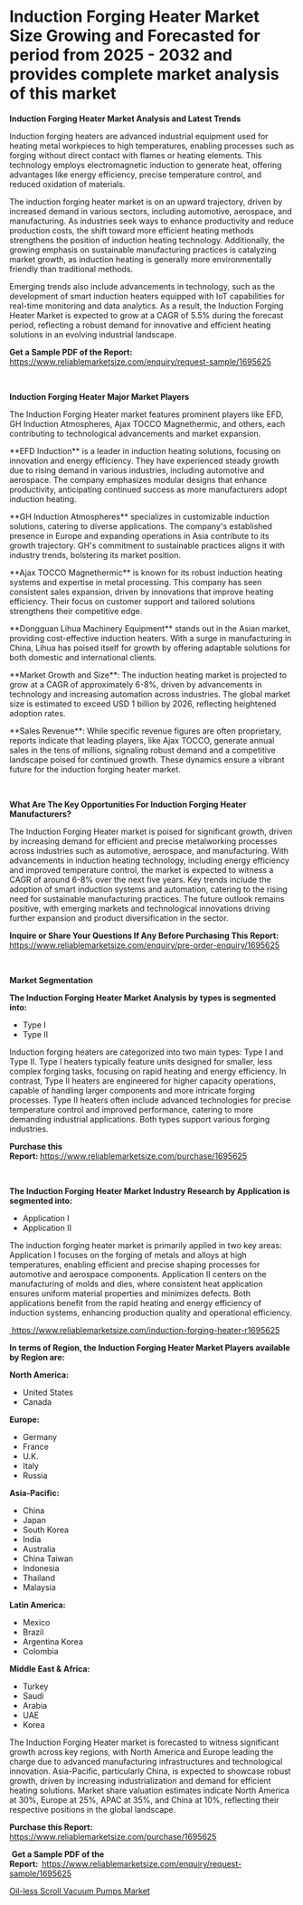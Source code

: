 <p><h1>Induction Forging Heater Market Size Growing and Forecasted for period from 2025 - 2032 and provides complete market analysis of this market</h1></p><p><strong>Induction Forging Heater Market Analysis and Latest Trends</strong></p>
<p><p>Induction forging heaters are advanced industrial equipment used for heating metal workpieces to high temperatures, enabling processes such as forging without direct contact with flames or heating elements. This technology employs electromagnetic induction to generate heat, offering advantages like energy efficiency, precise temperature control, and reduced oxidation of materials.</p><p>The induction forging heater market is on an upward trajectory, driven by increased demand in various sectors, including automotive, aerospace, and manufacturing. As industries seek ways to enhance productivity and reduce production costs, the shift toward more efficient heating methods strengthens the position of induction heating technology. Additionally, the growing emphasis on sustainable manufacturing practices is catalyzing market growth, as induction heating is generally more environmentally friendly than traditional methods.</p><p>Emerging trends also include advancements in technology, such as the development of smart induction heaters equipped with IoT capabilities for real-time monitoring and data analytics. As a result, the Induction Forging Heater Market is expected to grow at a CAGR of 5.5% during the forecast period, reflecting a robust demand for innovative and efficient heating solutions in an evolving industrial landscape.</p></p>
<p><strong>Get a Sample PDF of the Report:&nbsp;</strong> <a href="https://www.reliablemarketsize.com/enquiry/request-sample/1695625?utm_campaign=1103&utm_medium=2&utm_source=Github&utm_content=ia&utm_term=08012025&utm_id=induction-forging-heater">https://www.reliablemarketsize.com/enquiry/request-sample/1695625</a></p>
<p>&nbsp;</p>
<p><strong>Induction Forging Heater Major Market Players</strong></p>
<p><p>The Induction Forging Heater market features prominent players like EFD, GH Induction Atmospheres, Ajax TOCCO Magnethermic, and others, each contributing to technological advancements and market expansion.</p><p>**EFD Induction** is a leader in induction heating solutions, focusing on innovation and energy efficiency. They have experienced steady growth due to rising demand in various industries, including automotive and aerospace. The company emphasizes modular designs that enhance productivity, anticipating continued success as more manufacturers adopt induction heating.</p><p>**GH Induction Atmospheres** specializes in customizable induction solutions, catering to diverse applications. The company's established presence in Europe and expanding operations in Asia contribute to its growth trajectory. GH's commitment to sustainable practices aligns it with industry trends, bolstering its market position.</p><p>**Ajax TOCCO Magnethermic** is known for its robust induction heating systems and expertise in metal processing. This company has seen consistent sales expansion, driven by innovations that improve heating efficiency. Their focus on customer support and tailored solutions strengthens their competitive edge.</p><p>**Dongguan Lihua Machinery Equipment** stands out in the Asian market, providing cost-effective induction heaters. With a surge in manufacturing in China, Lihua has poised itself for growth by offering adaptable solutions for both domestic and international clients.</p><p>**Market Growth and Size**: The induction heating market is projected to grow at a CAGR of approximately 6-8%, driven by advancements in technology and increasing automation across industries. The global market size is estimated to exceed USD 1 billion by 2026, reflecting heightened adoption rates.</p><p>**Sales Revenue**: While specific revenue figures are often proprietary, reports indicate that leading players, like Ajax TOCCO, generate annual sales in the tens of millions, signaling robust demand and a competitive landscape poised for continued growth. These dynamics ensure a vibrant future for the induction forging heater market.</p></p>
<p>&nbsp;</p>
<p><strong>What Are The Key Opportunities For Induction Forging Heater Manufacturers?</strong></p>
<p><p>The Induction Forging Heater market is poised for significant growth, driven by increasing demand for efficient and precise metalworking processes across industries such as automotive, aerospace, and manufacturing. With advancements in induction heating technology, including energy efficiency and improved temperature control, the market is expected to witness a CAGR of around 6-8% over the next five years. Key trends include the adoption of smart induction systems and automation, catering to the rising need for sustainable manufacturing practices. The future outlook remains positive, with emerging markets and technological innovations driving further expansion and product diversification in the sector.</p></p>
<p><strong>Inquire or Share Your Questions If Any Before Purchasing This Report:</strong> <a href="https://www.reliablemarketsize.com/enquiry/pre-order-enquiry/1695625?utm_campaign=1103&utm_medium=2&utm_source=Github&utm_content=ia&utm_term=08012025&utm_id=induction-forging-heater">https://www.reliablemarketsize.com/enquiry/pre-order-enquiry/1695625</a></p>
<p>&nbsp;</p>
<p><strong>Market Segmentation</strong></p>
<p><strong>The Induction Forging Heater Market Analysis by types is segmented into:</strong></p>
<p><ul><li>Type I</li><li>Type II</li></ul></p>
<p><p>Induction forging heaters are categorized into two main types: Type I and Type II. Type I heaters typically feature units designed for smaller, less complex forging tasks, focusing on rapid heating and energy efficiency. In contrast, Type II heaters are engineered for higher capacity operations, capable of handling larger components and more intricate forging processes. Type II heaters often include advanced technologies for precise temperature control and improved performance, catering to more demanding industrial applications. Both types support various forging industries.</p></p>
<p><strong>Purchase this Report:&nbsp;</strong><a href="https://www.reliablemarketsize.com/purchase/1695625?utm_campaign=1103&utm_medium=2&utm_source=Github&utm_content=ia&utm_term=08012025&utm_id=induction-forging-heater">https://www.reliablemarketsize.com/purchase/1695625</a></p>
<p>&nbsp;</p>
<p><strong>The Induction Forging Heater Market Industry Research by Application is segmented into:</strong></p>
<p><ul><li>Application I</li><li>Application II</li></ul></p>
<p><p>The induction forging heater market is primarily applied in two key areas: Application I focuses on the forging of metals and alloys at high temperatures, enabling efficient and precise shaping processes for automotive and aerospace components. Application II centers on the manufacturing of molds and dies, where consistent heat application ensures uniform material properties and minimizes defects. Both applications benefit from the rapid heating and energy efficiency of induction systems, enhancing production quality and operational efficiency.</p></p>
<p><a href="https://www.reliablemarketsize.com/induction-forging-heater-r1695625?utm_campaign=1103&utm_medium=2&utm_source=Github&utm_content=ia&utm_term=08012025&utm_id=induction-forging-heater">&nbsp;https://www.reliablemarketsize.com/induction-forging-heater-r1695625</a></p>
<p><strong>In terms of Region, the Induction Forging Heater Market Players available by Region are:</strong></p>
<p>
    <p> <strong> North America: </strong>
        <ul>
            <li>United States</li>
            <li>Canada</li>
        </ul>
        </p> 
    <p> <strong> Europe: </strong>
        <ul>
            <li>Germany</li>
            <li>France</li>
            <li>U.K.</li>
            <li>Italy</li>
            <li>Russia</li>
        </ul>
        </p> 
    <p> <strong> Asia-Pacific: </strong>
        <ul>
            <li>China</li>
            <li>Japan</li>
            <li>South Korea</li>
            <li>India</li>
            <li>Australia</li>
            <li>China Taiwan</li>
            <li>Indonesia</li>
            <li>Thailand</li>
            <li>Malaysia</li>
        </ul>
        </p> 
    <p> <strong> Latin America: </strong>
        <ul>
            <li>Mexico</li>
            <li>Brazil</li>
            <li>Argentina Korea</li>
            <li>Colombia</li>
        </ul>
        </p> 
    <p> <strong> Middle East & Africa: </strong>
        <ul>
            <li>Turkey</li>
            <li>Saudi</li>
            <li>Arabia</li>
            <li>UAE</li>
            <li>Korea</li>
        </ul>
    </p>
    </p>
<p><p>The Induction Forging Heater market is forecasted to witness significant growth across key regions, with North America and Europe leading the charge due to advanced manufacturing infrastructures and technological innovation. Asia-Pacific, particularly China, is expected to showcase robust growth, driven by increasing industrialization and demand for efficient heating solutions. Market share valuation estimates indicate North America at 30%, Europe at 25%, APAC at 35%, and China at 10%, reflecting their respective positions in the global landscape.</p></p>
<p><strong>Purchase this Report: </strong><a href="https://www.reliablemarketsize.com/purchase/1695625?utm_campaign=1103&utm_medium=2&utm_source=Github&utm_content=ia&utm_term=08012025&utm_id=induction-forging-heater">https://www.reliablemarketsize.com/purchase/1695625</a></p>
<p>&nbsp;<strong>Get a Sample PDF of the Report:&nbsp;&nbsp;</strong><a href="https://www.reliablemarketsize.com/enquiry/request-sample/1695625?utm_campaign=1103&utm_medium=2&utm_source=Github&utm_content=ia&utm_term=08012025&utm_id=induction-forging-heater">https://www.reliablemarketsize.com/enquiry/request-sample/1695625</a></p>
<p><strong></strong></p>
<p><p><a href="https://github.com/gdfhhhj/Market-Research-Report-List-7/blob/main/oil-less-scroll-vacuum-pumps-market.md?utm_campaign=1103&utm_medium=2&utm_source=Github&utm_content=ia&utm_term=08012025&utm_id=induction-forging-heater">Oil-less Scroll Vacuum Pumps Market</a></p></p>